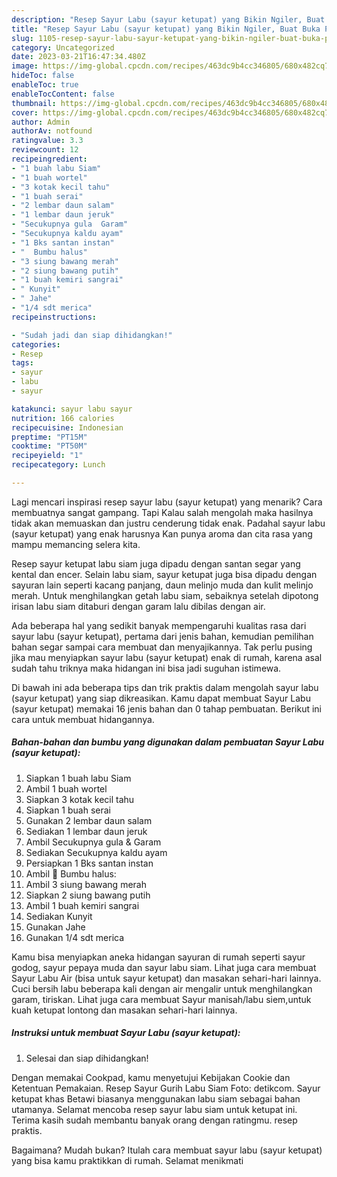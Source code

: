```yaml
---
description: "Resep Sayur Labu (sayur ketupat) yang Bikin Ngiler, Buat Buka Puasa}"
title: "Resep Sayur Labu (sayur ketupat) yang Bikin Ngiler, Buat Buka Puasa}"
slug: 1105-resep-sayur-labu-sayur-ketupat-yang-bikin-ngiler-buat-buka-puasa
category: Uncategorized
date: 2023-03-21T16:47:34.480Z
image: https://img-global.cpcdn.com/recipes/463dc9b4cc346805/680x482cq70/sayur-labu-sayur-ketupat-foto-resep-utama.jpg
hideToc: false
enableToc: true
enableTocContent: false
thumbnail: https://img-global.cpcdn.com/recipes/463dc9b4cc346805/680x482cq70/sayur-labu-sayur-ketupat-foto-resep-utama.jpg
cover: https://img-global.cpcdn.com/recipes/463dc9b4cc346805/680x482cq70/sayur-labu-sayur-ketupat-foto-resep-utama.jpg
author: Admin
authorAv: notfound
ratingvalue: 3.3
reviewcount: 12
recipeingredient:
- "1 buah labu Siam"
- "1 buah wortel"
- "3 kotak kecil tahu"
- "1 buah serai"
- "2 lembar daun salam"
- "1 lembar daun jeruk"
- "Secukupnya gula  Garam"
- "Secukupnya kaldu ayam"
- "1 Bks santan instan"
- "  Bumbu halus"
- "3 siung bawang merah"
- "2 siung bawang putih"
- "1 buah kemiri sangrai"
- " Kunyit"
- " Jahe"
- "1/4 sdt merica"
recipeinstructions:

- "Sudah jadi dan siap dihidangkan!"
categories:
- Resep
tags:
- sayur
- labu
- sayur

katakunci: sayur labu sayur 
nutrition: 166 calories
recipecuisine: Indonesian
preptime: "PT15M"
cooktime: "PT50M"
recipeyield: "1"
recipecategory: Lunch

---
```



Lagi mencari inspirasi resep sayur labu (sayur ketupat) yang menarik? Cara membuatnya sangat gampang. Tapi Kalau salah mengolah maka hasilnya tidak akan memuaskan dan justru cenderung tidak enak. Padahal sayur labu (sayur ketupat) yang enak harusnya Kan punya aroma dan cita rasa yang mampu memancing selera kita.


Resep sayur ketupat labu siam juga dipadu dengan santan segar yang kental dan encer. Selain labu siam, sayur ketupat juga bisa dipadu dengan sayuran lain seperti kacang panjang, daun melinjo muda dan kulit melinjo merah. Untuk menghilangkan getah labu siam, sebaiknya setelah dipotong irisan labu siam ditaburi dengan garam lalu dibilas dengan air.

Ada beberapa hal yang sedikit banyak mempengaruhi kualitas rasa dari sayur labu (sayur ketupat), pertama dari jenis bahan, kemudian pemilihan bahan segar sampai cara membuat dan menyajikannya. Tak perlu pusing jika mau menyiapkan sayur labu (sayur ketupat) enak di rumah, karena asal sudah tahu triknya maka hidangan ini bisa jadi suguhan istimewa.


Di bawah ini ada beberapa tips dan trik praktis dalam mengolah sayur labu (sayur ketupat) yang siap dikreasikan. Kamu dapat membuat Sayur Labu (sayur ketupat) memakai 16 jenis bahan dan 0 tahap pembuatan. Berikut ini cara untuk membuat hidangannya.

<!--inarticleads1-->

##### Bahan-bahan dan bumbu yang digunakan dalam pembuatan Sayur Labu (sayur ketupat):

1. Siapkan 1 buah labu Siam
1. Ambil 1 buah wortel
1. Siapkan 3 kotak kecil tahu
1. Siapkan 1 buah serai
1. Gunakan 2 lembar daun salam
1. Sediakan 1 lembar daun jeruk
1. Ambil Secukupnya gula &amp; Garam
1. Sediakan Secukupnya kaldu ayam
1. Persiapkan 1 Bks santan instan
1. Ambil  🌼 Bumbu halus:
1. Ambil 3 siung bawang merah
1. Siapkan 2 siung bawang putih
1. Ambil 1 buah kemiri sangrai
1. Sediakan  Kunyit
1. Gunakan  Jahe
1. Gunakan 1/4 sdt merica


Kamu bisa menyiapkan aneka hidangan sayuran di rumah seperti sayur godog, sayur pepaya muda dan sayur labu siam. Lihat juga cara membuat Sayur Labu Air (bisa untuk sayur ketupat) dan masakan sehari-hari lainnya. Cuci bersih labu beberapa kali dengan air mengalir untuk menghilangkan garam, tiriskan. Lihat juga cara membuat Sayur manisah/labu siem,untuk kuah ketupat lontong dan masakan sehari-hari lainnya. 

<!--inarticleads2-->

##### Instruksi untuk membuat Sayur Labu (sayur ketupat):


1. Selesai dan siap dihidangkan!

Dengan memakai Cookpad, kamu menyetujui Kebijakan Cookie dan Ketentuan Pemakaian. Resep Sayur Gurih Labu Siam Foto: detikcom. Sayur ketupat khas Betawi biasanya menggunakan labu siam sebagai bahan utamanya. Selamat mencoba resep sayur labu siam untuk ketupat ini. Terima kasih sudah membantu banyak orang dengan ratingmu. resep praktis. 

Bagaimana? Mudah bukan? Itulah cara membuat sayur labu (sayur ketupat) yang bisa kamu praktikkan di rumah. Selamat menikmati
